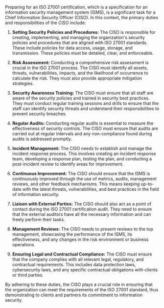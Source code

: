 Preparing for an ISO 27001 certification, which is a specification for an information security management system (ISMS), is a significant task for a Chief Information Security Officer (CISO). In this context, the primary duties and responsibilities of the CISO include:

1.  **Setting Security Policies and Procedures:** The CISO is responsible for creating, implementing, and managing the organization's security policies and procedures that are aligned with ISO 27001 standards. These include policies for data access, usage, storage, and transmission. These policies must be detailed, clear, and enforceable.

2.  **Risk Assessment:** Conducting a comprehensive risk assessment is crucial in the ISO 27001 process. The CISO must identify all assets, threats, vulnerabilities, impacts, and the likelihood of occurrence to calculate the risk. They must also provide appropriate mitigation strategies.

3.  **Security Awareness Training:** The CISO must ensure that all staff are aware of the security policies and trained in security best practices. They must conduct regular training sessions and drills to ensure that the staff can identify security threats and understand their responsibilities to prevent security breaches.

4.  **Regular Audits:** Conducting regular audits is essential to measure the effectiveness of security controls. The CISO must ensure that audits are carried out at regular intervals and any non-compliance found during audits is addressed promptly.

5.  **Incident Management:** The CISO needs to establish and manage the incident response process. This involves creating an incident response team, developing a response plan, testing the plan, and conducting a post-incident review to identify areas for improvement.

6.  **Continuous Improvement:** The CISO should ensure that the ISMS is continuously improved through the use of metrics, audits, management reviews, and other feedback mechanisms. This means keeping up-to-date with the latest threats, vulnerabilities, and best practices in the field of information security.

7.  **Liaison with External Parties:** The CISO should also act as a point of contact during the ISO 27001 certification audit. They need to ensure that the external auditors have all the necessary information and can freely perform their tasks.

8.  **Management Reviews:** The CISO needs to present reviews to the top management, showcasing the performance of the ISMS, its effectiveness, and any changes in the risk environment or business operations.

9.  **Ensuring Legal and Contractual Compliance:** The CISO must ensure that the company complies with all relevant legal, regulatory, and contractual requirements. This includes data protection laws, cybersecurity laws, and any specific contractual obligations with clients or third parties.


By adhering to these duties, the CISO plays a crucial role in ensuring that the organization can meet the requirements of the ISO 27001 standard, thus demonstrating to clients and partners its commitment to information security.
